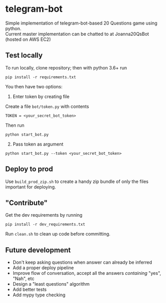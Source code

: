 # telegram-bot
Simple implementation of telegram-bot-based 20 Questions game using python.  
Current master implementation can be chatted to at Joanna20QsBot (hosted on AWS EC2)  

## Test locally

To run locally, clone repository; then with python 3.6+ run
```
pip install -r requirements.txt
```
You then have two options:

1) Enter token by creating file

Create a file `bot/token.py` with contents
```
TOKEN = <your_secret_bot_token>
```
Then run
```
python start_bot.py
```

2) Pass token as argument  
```
python start_bot.py --token <your_secret_bot_token>
```

## Deploy to prod
Use `build_prod_zip.sh` to create a handy zip bundle of only the files important for deploying.

## "Contribute"
Get the dev requirements by running
```
pip install -r dev_requirements.txt
```
Run `clean.sh` to clean up code before committing.

## Future development
 - Don't keep asking questions when answer can already be inferred
 - Add a proper deploy pipeline
 - Improve flow of conversation, accept all the answers _containing_ "yes", "Nah", etc
 - Design a "least questions" algorithm
 - Add better tests
 - Add mypy type checking

